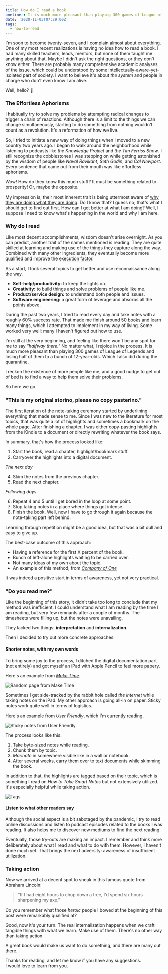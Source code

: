 ```yaml
---
title: How do I read a book
oneliner: It is much more pleasant than playing 300 games of League of Legends and losing half of them to a bunch of 12-year-olds.
date: '2020-11-05T07:29:00Z'
tags:
  - how-to-read
---
```


I'm soon to become twenty-seven, and I complain almost about everything. One of my most recent realizations is having no idea how to read a book. I had many skilled teachers, leads, mentors, but none of them taught me anything about that. Maybe I didn't ask the right questions, or they don't know either. There are probably many comprehensive academic analyses of the issue, which could be understood by some intellectually-aware-yet-isolated part of society. I want to believe it's about _the system_ and people in charge who don't even know I am alive.

Well, hello? 👋

### The Effortless Aphorisms

I habitually try to solve my problems by attempting radical changes to trigger a chain of reactions. Although there is a limit to the things we can change simultaneously, starting to do something from nothing wouldn't count as a revolution. It's a reformation of how we live.

So, I tried to initiate a new way of doing things when I moved to a new country two years ago. I began to walk around the neighborhood while listening to podcasts like _the Knowledge Project_ and _the Tim Ferriss Show_. I still recognize the cobblestones I was stepping on while getting astonished by the wisdom of people like _Naval Ravikant_, _Seth Godin_, and _Cal Newport_. Every sentence that came out from their mouth was like effortless aphorisms.

Wow! How do they know this much stuff? It must be something related to prosperity! Or, maybe the opposite.

My impression is; their most inherent trait is being uttermost aware of [why they are doing what they are doing](/tags/why-are-you-doing?target=blank). Do I know that? I guess no; that's what I should get to find out first. How can I get better at what I am doing? Well, I suppose I need to know what's happening in the world and why I am here.

### Why do I read

Like most decent accomplishments, wisdom doesn't arise overnight. As you can predict, another trait of the names mentioned is reading. They are quite skilled at learning and making use of the things they capture along the way. Combined with many other ingredients, they eventually become more qualified and improve the [execution factor](/tags/execution-factor?target=blank).

As a start, I took several topics to get better and use reconnaissance along the way.

- **Self-help/productivity:** to keep the lights on.
- **Creativity:** to build things and solve problems of people like me.
- **Product/service design:** to understand both people and issues.
- **Software engineering:** a great form of leverage and absorbs all the points above.

During the past two years, I tried to read every day and take notes with a roughly 60% success rate. That made me finish around [50 books](/books?target=blank) and learn many things, which I attempted to implement in my way of living. Some worked very well; many I haven't figured out how to use.

I'm still at the very beginning, and feeling like there won't be any spot for me to say _"halfway there."_ No matter what, I rejoice in the process. It is much more pleasant than playing 300 games of League of Legends and losing half of them to a bunch of 12-year-olds. Which I also did during the quarantine.

I reckon the existence of more people like me, and a good nudge to get out of bed is to find a way to help them solve their problems.

So here we go.

### "This is my original storino, please no copy pasterino."

The first iteration of the note-taking ceremony started by underlining everything that made sense to me. Since I was new to the literature for most topics, that was quite a lot of highlights and sometimes a bookmark on the whole page. After finishing a chapter, I was either copy-pasting highlights from the Kindle to a document or directly rewriting whatever the book says.

In summary, that's how the process looked like:

1. Start the book, read a chapter, highlight/bookmark stuff.
2. Carryover the highlights into a digital document.

_The next day_

4. Skim the notes from the previous chapter.
5. Read the next chapter.

_Following days_

6. Repeat 4 and 5 until I get bored in the loop at some point.
7. Stop taking notes in a place where things got intense.
8. Finish the book. Well, now I have to go through it again because the note-taking part left behind.

Learning through repetition might be a good idea, but that was a bit dull and easy to give up.

The best-case outcome of this approach:

- Having a reference for the first X percent of the book.
- Bunch of left-alone highlights waiting to be carried over.
- Not many ideas of my own about the topic.
- An example of this method, from _[Company of One](/books/company-of-one?target=blank)_

It was indeed a positive start in terms of awareness, yet not very practical.

### "Do you read me?"

Like the beginning of this story, it didn't take too long to conclude that my method was inefficient. I could understand what I am reading by the time I am reading, but very few remnants after a couple of months. The timesheets were filling up, but the notes were unavailing.

They lacked two things: **interpretation** and **internalization**.

Then I decided to try out more concrete approaches:

#### Shorter notes, with my own words

To bring some joy to the process, I ditched the digital documentation part (not entirely) and got myself an iPad with Apple Pencil to feel more papery.

Here's an example from [_Make Time_](/books/make-time?target=blank).

![Random page from Make Time](/images/books/make-time/make-time-08.jpg)

Sometimes I get side-tracked by the rabbit hole called _the internet_ while taking notes on the iPad. My other approach is going all-in on paper. Sticky notes work quite well in terms of logistics.

Here's an example from _User Friendly_, which I'm currently reading.

![Sticky notes from User Friendly](/images/articles/how-do-I-read/how-do-I-read-post-it.jpg)

The process looks like this:

1. Take byte-sized notes while reading.
2. Chunk them by topic.
3. _Marinate_ in somewhere visible like in a wall or notebook.
4. After several weeks, carry them over to text documents while skimming the book.

In addition to that, the highlights are [tagged](/tags?target=blank) based on their topic, which is something I read on _How to Take Smart Notes_ but not extensively utilized. It's especially helpful while taking action.

![Tags](/images/articles/how-do-I-read/how-do-I-read-tags.jpg)

#### Listen to what other readers say

Although the social aspect is a bit sabotaged by the pandemic, I try to read online discussions and listen to podcast episodes related to the books I was reading. It also helps me to discover new mediums to find the next reading.

Eventually, those try-outs are making an impact. I remember and think more deliberately about what I read and what to do with them. However, I haven't done much yet. That brings the next adversity: awareness of insufficient utilization.

### Taking action

Now we arrived at a decent spot to sneak in this famous quote from Abraham Lincoln:

> "If I had eight hours to chop down a tree, I'd spend six hours sharpening my axe."

Do you remember what those _heroic_ people I bowed at the beginning of this post were remarkably qualified at?

Good, now it's your turn. The real internalization happens when we craft tangible things with what we learn. Make use of them. There's no other way than taking action.

A great book would make us want to do something, and there are many out there.

Thanks for reading, and let me know if you have any suggestions.\
I would love to learn from you.
